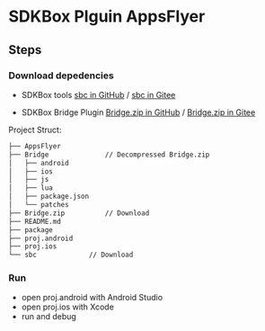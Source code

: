 # SDKBox Plguin AppsFlyer

## Steps

### Download depedencies

* SDKBox tools [sbc in GitHub](https://raw.githubusercontent.com/sdkbox/storage/master/sbc/sbc) / [sbc in Gitee](https://gitee.com/SDKBox/storage/raw/master/sbc/sbc)

* SDKBox Bridge Plugin [Bridge.zip in GitHub](https://raw.githubusercontent.com/sdkbox/storage/master/plugins/Bridge.zip) / [Bridge.zip in Gitee](https://gitee.com/SDKBox/storage/raw/master/plugins/Bridge.zip)

Project Struct:

```bash
├── AppsFlyer
├── Bridge              // Decompressed Bridge.zip
│   ├── android
│   ├── ios
│   ├── js
│   ├── lua
│   ├── package.json
│   └── patches
├── Bridge.zip          // Download
├── README.md
├── package
├── proj.android
├── proj.ios
└── sbc             // Download
```

### Run

* open proj.android with Android Studio
* open proj.ios with Xcode
* run and debug
